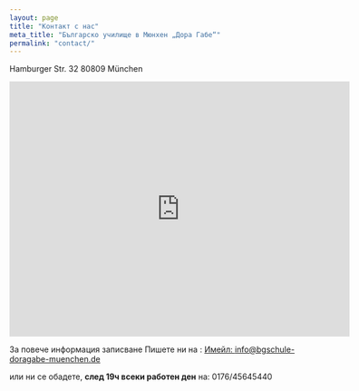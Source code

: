 ```yaml
---
layout: page
title: "Контакт с нас"
meta_title: "Българско училище в Мюнхен „Дора Габе“"
permalink: "contact/"
---
```



Hamburger Str. 32
80809 München
<iframe src="https://www.google.com/maps/embed?pb=!1m18!1m12!1m3!1d2659.93156805911!2d11.562851315650803!3d48.18866997922762!2m3!1f0!2f0!3f0!3m2!1i1024!2i768!4f13.1!3m3!1m2!1s0x479e769c5f760ae5%3A0x63bf25338779998d!2sHamburger%20Str.%2032%2C%2080809%20M%C3%BCnchen!5e0!3m2!1sde!2sde!4v1614161099514!5m2!1sde!2sde" width="600" height="450" style="border:0;" allowfullscreen="" loading="lazy"></iframe>

За повече информация записване Пишете ни на : <a href="mailto:info@bgschule-doragabe-muenchen.de">Имейл: info@bgschule-doragabe-muenchen.de</a><br/>

или ни се обадете, **след 19ч всеки работен ден** на: 0176/45645440 




